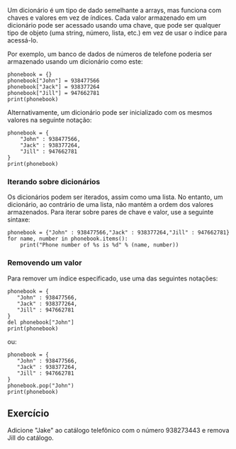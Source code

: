 Um dicionário é um tipo de dado semelhante a arrays, mas funciona com chaves e valores em vez de índices. Cada valor armazenado em um dicionário pode ser acessado usando uma chave, que pode ser qualquer tipo de objeto (uma string, número, lista, etc.) em vez de usar o índice para acessá-lo.

Por exemplo, um banco de dados de números de telefone poderia ser armazenado usando um dicionário como este:

    phonebook = {}
    phonebook["John"] = 938477566
    phonebook["Jack"] = 938377264
    phonebook["Jill"] = 947662781
    print(phonebook)

Alternativamente, um dicionário pode ser inicializado com os mesmos valores na seguinte notação:

    phonebook = {
        "John" : 938477566,
        "Jack" : 938377264,
        "Jill" : 947662781
    }
    print(phonebook)

### Iterando sobre dicionários

Os dicionários podem ser iterados, assim como uma lista. No entanto, um dicionário, ao contrário de uma lista, não mantém a ordem dos valores armazenados. Para iterar sobre pares de chave e valor, use a seguinte sintaxe:

    phonebook = {"John" : 938477566,"Jack" : 938377264,"Jill" : 947662781}
    for name, number in phonebook.items():
        print("Phone number of %s is %d" % (name, number))

### Removendo um valor

Para remover um índice especificado, use uma das seguintes notações:

    phonebook = {
       "John" : 938477566,
       "Jack" : 938377264,
       "Jill" : 947662781
    }
    del phonebook["John"]
    print(phonebook)

ou:

    phonebook = {
       "John" : 938477566,
       "Jack" : 938377264,
       "Jill" : 947662781
    }
    phonebook.pop("John")
    print(phonebook)

Exercício
--------

Adicione "Jake" ao catálogo telefônico com o número 938273443 e remova Jill do catálogo.